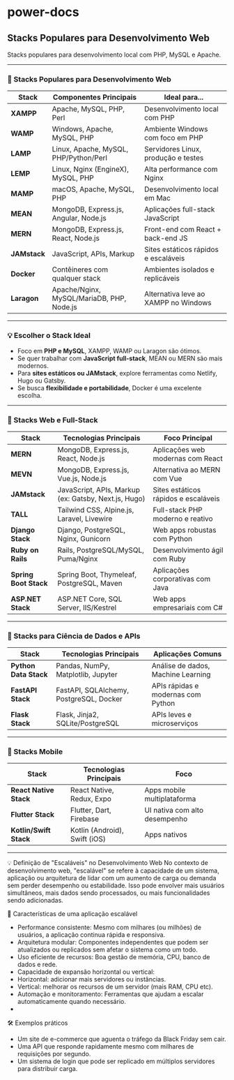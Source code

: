# power-docs

## Stacks Populares para Desenvolvimento Web

Stacks populares para desenvolvimento local com PHP, MySQL e Apache.

---

### 🧱 Stacks Populares para Desenvolvimento Web

| Stack        | Componentes Principais                     | Ideal para...                          |
|--------------|--------------------------------------------|----------------------------------------|
| **XAMPP**     | Apache, MySQL, PHP, Perl                   | Desenvolvimento local com PHP          |
| **WAMP**      | Windows, Apache, MySQL, PHP                | Ambiente Windows com foco em PHP       |
| **LAMP**      | Linux, Apache, MySQL, PHP/Python/Perl      | Servidores Linux, produção e testes    |
| **LEMP**      | Linux, Nginx (EngineX), MySQL, PHP         | Alta performance com Nginx             |
| **MAMP**      | macOS, Apache, MySQL, PHP                  | Desenvolvimento local em Mac           |
| **MEAN**      | MongoDB, Express.js, Angular, Node.js      | Aplicações full-stack JavaScript       |
| **MERN**      | MongoDB, Express.js, React, Node.js        | Front-end com React + back-end JS      |
| **JAMstack**  | JavaScript, APIs, Markup                   | Sites estáticos rápidos e escaláveis   |
| **Docker**    | Contêineres com qualquer stack             | Ambientes isolados e replicáveis       |
| **Laragon**   | Apache/Nginx, MySQL/MariaDB, PHP, Node.js  | Alternativa leve ao XAMPP no Windows   |

---

### 💡 Escolher o Stack Ideal

- Foco em **PHP e MySQL**, XAMPP, WAMP ou Laragon são ótimos.
- Se quer trabalhar com **JavaScript full-stack**, MEAN ou MERN são mais modernos.
- Para **sites estáticos ou JAMstack**, explore ferramentas como Netlify, Hugo ou Gatsby.
- Se busca **flexibilidade e portabilidade**, Docker é uma excelente escolha.

---

### 🚀 Stacks Web e Full-Stack

| Stack         | Tecnologias Principais                                      | Foco Principal                          |
|---------------|-------------------------------------------------------------|------------------------------------------|
| **MERN**       | MongoDB, Express.js, React, Node.js                         | Aplicações web modernas com React        |
| **MEVN**       | MongoDB, Express.js, Vue.js, Node.js                        | Alternativa ao MERN com Vue              |
| **JAMstack**   | JavaScript, APIs, Markup (ex: Gatsby, Next.js, Hugo)        | Sites estáticos rápidos e escaláveis     |
| **TALL**       | Tailwind CSS, Alpine.js, Laravel, Livewire                 | Full-stack PHP moderno e reativo         |
| **Django Stack**| Django, PostgreSQL, Nginx, Gunicorn                        | Web apps robustas com Python             |
| **Ruby on Rails**| Rails, PostgreSQL/MySQL, Puma/Nginx                      | Desenvolvimento ágil com Ruby            |
| **Spring Boot Stack**| Spring Boot, Thymeleaf, PostgreSQL, Maven            | Aplicações corporativas com Java         |
| **ASP.NET Stack**| ASP.NET Core, SQL Server, IIS/Kestrel                    | Web apps empresariais com C#             |

---

### 🧪 Stacks para Ciência de Dados e APIs

| Stack               | Tecnologias Principais                          | Aplicações Comuns                      |
|---------------------|--------------------------------------------------|----------------------------------------|
| **Python Data Stack**| Pandas, NumPy, Matplotlib, Jupyter              | Análise de dados, Machine Learning     |
| **FastAPI Stack**    | FastAPI, SQLAlchemy, PostgreSQL, Docker         | APIs rápidas e modernas com Python     |
| **Flask Stack**      | Flask, Jinja2, SQLite/PostgreSQL                | APIs leves e microserviços             |

---

### 📱 Stacks Mobile

| Stack               | Tecnologias Principais                          | Foco                                   |
|---------------------|--------------------------------------------------|----------------------------------------|
| **React Native Stack**| React Native, Redux, Expo                      | Apps mobile multiplataforma            |
| **Flutter Stack**    | Flutter, Dart, Firebase                         | UI nativa com alto desempenho          |
| **Kotlin/Swift Stack**| Kotlin (Android), Swift (iOS)                 | Apps nativos                           |

---

💡 Definição de "Escaláveis" no Desenvolvimento Web
No contexto de desenvolvimento web, "escalável" se refere à capacidade de um sistema, aplicação ou arquitetura de lidar com um aumento de carga ou demanda sem perder desempenho ou estabilidade. Isso pode envolver mais usuários simultâneos, mais dados sendo processados, ou mais funcionalidades sendo adicionadas.

🧱 Características de uma aplicação escalável
- Performance consistente: Mesmo com milhares (ou milhões) de usuários, a aplicação continua rápida e responsiva.
- Arquitetura modular: Componentes independentes que podem ser atualizados ou replicados sem afetar o sistema como um todo.
- Uso eficiente de recursos: Boa gestão de memória, CPU, banco de dados e rede.
- Capacidade de expansão horizontal ou vertical:
- Horizontal: adicionar mais servidores ou instâncias.
- Vertical: melhorar os recursos de um servidor (mais RAM, CPU etc).
- Automação e monitoramento: Ferramentas que ajudam a escalar automaticamente quando necessário.
- 
🛠 Exemplos práticos
- Um site de e-commerce que aguenta o tráfego da Black Friday sem cair.
- Uma API que responde rapidamente mesmo com milhares de requisições por segundo.
- Um sistema de login que pode ser replicado em múltiplos servidores para distribuir carga.
